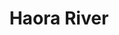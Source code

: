 ---
title: "Haora River"
title_bn: "হাওড়া নদী"
description: "The river originated in Tripura and entered into Bangladesh by Akhaura, Brahmanbariya. It fell into the River Titas in this district. Its length is 15 km, width is 40km, depth is 3.5m and its basin is 70 sq.km."
---